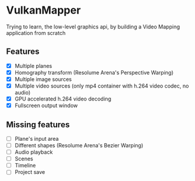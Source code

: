 # VulkanMapper
Trying to learn, the low-level graphics api, by building a Video Mapping application from scratch

## Features
- [x] Multiple planes
- [x] Homography transform (Resolume Arena's Perspective Warping)
- [x] Multiple image sources
- [x] Multiple video sources (only mp4 container with h.264 video codec, no audio)
- [x] GPU accelerated h.264 video decoding
- [x] Fullscreen output window

## Missing features
- [ ] Plane's input area
- [ ] Different shapes (Resolume Arena's Bezier Warping)
- [ ] Audio playback
- [ ] Scenes
- [ ] Timeline
- [ ] Project save